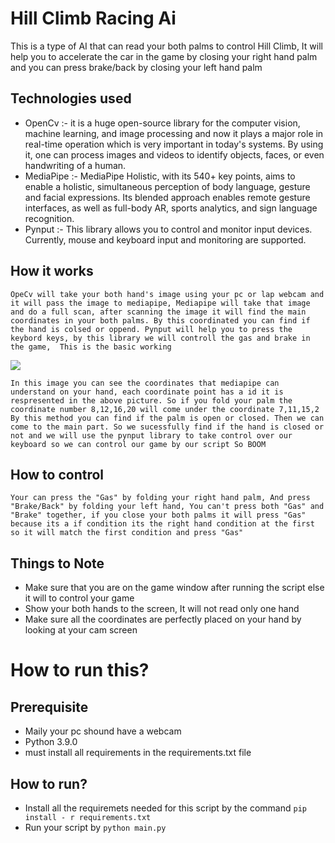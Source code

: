 # Hill Climb Racing Ai

This is a type of AI that can read your both palms to control Hill Climb, It will help you to accelerate the car in the game by closing your right hand palm and you can press brake/back by closing your left hand palm 


## Technologies used

- OpenCv :- it is a huge open-source library for the computer vision, machine learning, and image processing and now it plays a major role in real-time operation which is very important in today's systems. By using it, one can process images and videos to identify objects, faces, or even handwriting of a human.
- MediaPipe :-  MediaPipe Holistic, with its 540+ key points, aims to enable a holistic, simultaneous perception of body language, gesture and facial expressions. Its blended approach enables remote gesture interfaces, as well as full-body AR, sports analytics, and sign language recognition.
- Pynput :- This library allows you to control and monitor input devices. Currently, mouse and keyboard input and monitoring are supported.
## How it works

    OpeCv will take your both hand's image using your pc or lap webcam and it will pass the image to mediapipe, Mediapipe will take that image and do a full scan, after scanning the image it will find the main coordinates in your both palms. By this coordinated you can find if the hand is colsed or oppend. Pynput will help you to press the keybord keys, by this library we will controll the gas and brake in the game,  This is the basic working

<img src="https://1nwu8i3sj55rdbw4k4fm55i1-wpengine.netdna-ssl.com/wp-content/uploads/2021/04/1_fMBLvkdLbg0MEfv7KbJZjQ.png" />


    In this image you can see the coordinates that mediapipe can understand on your hand, each coordinate point has a id it is respresented in the above picture. So if you fold your palm the coordinate number 8,12,16,20 will come under the coordinate 7,11,15,2 By this method you can find if the palm is open or closed. Then we can come to the main part. So we sucessfully find if the hand is closed or not and we will use the pynput library to take control over our keyboard so we can control our game by our script So BOOM 

 ## How to control
    Your can press the "Gas" by folding your right hand palm, And press "Brake/Back" by folding your left hand, You can't press both "Gas" and "Brake" together, if you close your both palms it will press "Gas" because its a if condition its the right hand condition at the first so it will match the first condition and press "Gas"


## Things to Note


- Make sure that you are on the game window after running the script else it will to control your game
- Show your both hands to the screen, It will not read only one hand
- Make sure all the coordinates are perfectly placed on your hand by looking at your cam screen


# How to  run this?

## Prerequisite
- Maily your pc shound have a webcam
- Python 3.9.0
- must install all requirements in the requirements.txt file

## How to run?

- Install all the requiremets needed for this script by the command ```pip install - r requirements.txt```
 - Run your script by ```python main.py```

 

